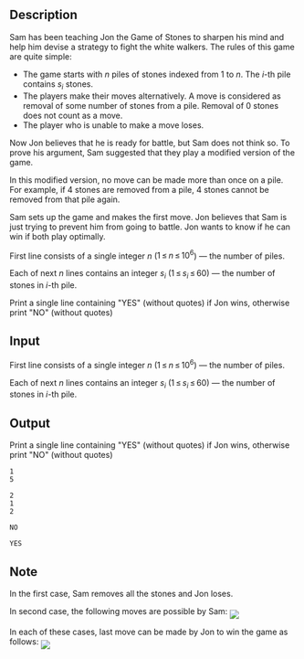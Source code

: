 ## Description

<div><p>Sam has been teaching Jon the <span class="tex-font-style-it">Game of Stones</span> to sharpen his mind and help him devise a strategy to fight the white walkers. The rules of this game are quite simple: </p><ul><li> The game starts with <span class="tex-span"><i>n</i></span> piles of stones indexed from <span class="tex-span">1</span> to <span class="tex-span"><i>n</i></span>. The <span class="tex-span"><i>i</i></span>-th pile contains <span class="tex-span"><i>s</i><sub class="lower-index"><i>i</i></sub></span> stones.</li><li> The players make their moves alternatively. A move is considered as removal of some number of stones from a pile. Removal of <span class="tex-span">0</span> stones does not count as a move.</li><li> The player who is unable to make a move loses.</li></ul><p>Now Jon believes that he is ready for battle, but Sam does not think so. To prove his argument, Sam suggested that they play a modified version of the game.</p><p>In this modified version, no move can be made more than once on a pile. For example, if <span class="tex-span">4</span> stones are removed from a pile, <span class="tex-span">4</span> stones cannot be removed from that pile again.</p><p>Sam sets up the game and makes the first move. Jon believes that Sam is just trying to prevent him from going to battle. Jon wants to know if he can win if both play optimally.</p></div><div class="input-specification"><p>First line consists of a single integer <span class="tex-span"><i>n</i></span> (<span class="tex-span">1 ≤ <i>n</i> ≤ 10<sup class="upper-index">6</sup></span>) — the number of piles.</p><p>Each of next <span class="tex-span"><i>n</i></span> lines contains an integer <span class="tex-span"><i>s</i><sub class="lower-index"><i>i</i></sub></span> (<span class="tex-span">1 ≤ <i>s</i><sub class="lower-index"><i>i</i></sub> ≤ 60</span>) — the number of stones in <span class="tex-span"><i>i</i></span>-th pile.</p></div><div class="output-specification"><p>Print a single line containing "<span class="tex-font-style-tt">YES</span>" (without quotes) if Jon wins, otherwise print "<span class="tex-font-style-tt">NO</span>" (without quotes)</p></div>

## Input

<p>First line consists of a single integer <span class="tex-span"><i>n</i></span> (<span class="tex-span">1 ≤ <i>n</i> ≤ 10<sup class="upper-index">6</sup></span>) — the number of piles.</p><p>Each of next <span class="tex-span"><i>n</i></span> lines contains an integer <span class="tex-span"><i>s</i><sub class="lower-index"><i>i</i></sub></span> (<span class="tex-span">1 ≤ <i>s</i><sub class="lower-index"><i>i</i></sub> ≤ 60</span>) — the number of stones in <span class="tex-span"><i>i</i></span>-th pile.</p>

## Output

<p>Print a single line containing "<span class="tex-font-style-tt">YES</span>" (without quotes) if Jon wins, otherwise print "<span class="tex-font-style-tt">NO</span>" (without quotes)</p>





```input1
1
5

```




```input2
2
1
2

```




```output1
NO
```




```output2
YES
```



## Note

<p>In the first case, Sam removes all the stones and Jon loses.</p><p>In second case, the following moves are possible by Sam: <img align="middle" class="tex-formula" src="file://jZfdAANK.png" style="max-width: 100.0%;max-height: 100.0%;"> </p><p>In each of these cases, last move can be made by Jon to win the game as follows: <img align="middle" class="tex-formula" src="file://jriOXQO9.png" style="max-width: 100.0%;max-height: 100.0%;"></p>
